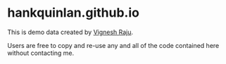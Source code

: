 hankquinlan.github.io
=====================
This is demo data created by [Vignesh Raju](http://vignesh2510raju.github.io). 

Users are free to copy and re-use any and all of the code contained here without contacting me.